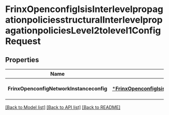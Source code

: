 # FrinxOpenconfigIsisInterlevelpropagationpoliciesstructuralInterlevelpropagationpoliciesLevel2tolevel1ConfigRequest

## Properties
Name | Type | Description | Notes
------------ | ------------- | ------------- | -------------
**FrinxOpenconfigNetworkInstanceconfig** | [***FrinxOpenconfigIsisInterlevelpropagationpoliciesstructuralInterlevelpropagationpoliciesLevel2tolevel1Config**](frinx.openconfig.isis.interlevelpropagationpoliciesstructural.interlevelpropagationpolicies.level2tolevel1.Config.md) |  | [optional] [default to null]

[[Back to Model list]](../README.md#documentation-for-models) [[Back to API list]](../README.md#documentation-for-api-endpoints) [[Back to README]](../README.md)


